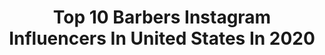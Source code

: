 ---
title: Top 10 Barbers Instagram Influencers In United States In 2020
description: >-
  Find top barbers Instagram influencers in United States in 2020. Most popular hashtags: #barberlife #menshair #menshaircut #barbershopconnect.
platform: Instagram
profiles:
  - username: "thebritwilliams"
    fullname: >-
      Brittany Williams
    location: "United States"
    followers: 13782
    engagement: 1130
    commentsToLikes: 0.129741
    avatar: "https://scontent-lhr8-1.cdninstagram.com/v/t51.2885-19/s320x320/11875446_1659778837611156_1176252095_a.jpg?_nc_ht=scontent-lhr8-1.cdninstagram.com&_nc_ohc=_kLcQjHmv-MAX9Y2gaE&oh=b78c222ee3361cb8d8173761b344af3c&oe=5EB96B52"
    verified: false
    hashtags: ""
  - username: "xbigwesx"
    fullname: >-
      WES STAUCET
    location: "United States"
    followers: 34045
    engagement: 352
    commentsToLikes: 0.061196
    avatar: "https://scontent-ams4-1.cdninstagram.com/v/t51.2885-19/s320x320/60724989_405751480019670_7125291074083356672_n.jpg?_nc_ht=scontent-ams4-1.cdninstagram.com&_nc_ohc=CNLlMkx5t0gAX8yMJf5&oh=b78ec6ebed90577b936d407f6f2d6fa1&oe=5EBA6D06"
    verified: false
    hashtags: "#beards, #thebarberpost, #menshair, #modernsalon"
  - username: "tailorfade"
    fullname: >-
      Trevor Moots ✪
    location: "United States"
    followers: 43992
    engagement: 270
    commentsToLikes: 0.117789
    avatar: "https://scontent-ams4-1.cdninstagram.com/v/t51.2885-19/s320x320/84792597_1075260792821395_6984097829568380928_n.jpg?_nc_ht=scontent-ams4-1.cdninstagram.com&_nc_ohc=yLYr0z8gwUAAX8yM2Hx&oh=8c55daed435308da884d28bf40fec4be&oe=5EB95B64"
    verified: false
    hashtags: "#sharpfade, #licensedtocreate, #hairstyles, #reflection"
  - username: "meganmariepowerss"
    fullname: >-
      Megan Powers
    location: "United States"
    followers: 710805
    engagement: 184
    commentsToLikes: 0.028380
    avatar: "https://scontent-ort2-1.cdninstagram.com/v/t51.2885-19/s320x320/16906452_1224992864216741_4321828665714278400_a.jpg?_nc_ht=scontent-ort2-1.cdninstagram.com&_nc_ohc=j9BEUKkhAn8AX_-0Zq4&oh=3825b3ee335342533d7483ae96d19a3f&oe=5EB981CB"
    verified: false
    hashtags: "#ad, #fashionnovadenim, #stayhome, #fashionnovaloungewear"
  - username: "jakeyjim"
    fullname: >-
      jacob tayler jimenez
    location: "United States"
    followers: 12104
    engagement: 1704
    commentsToLikes: 0.037570
    avatar: "https://scontent-ams4-1.cdninstagram.com/v/t51.2885-19/s320x320/78945340_2492847817624993_4375674000689332224_n.jpg?_nc_ht=scontent-ams4-1.cdninstagram.com&_nc_ohc=mfklYZDFH1IAX9c5ut7&oh=a77563579ab1b413e78b708514215e49&oe=5EBA439C"
    verified: false
    hashtags: "#photography, #shorthair, #menshaircut, #menshairstyle"
  - username: "takeoff02_"
    fullname: >-
      
    location: "United States"
    followers: 11125
    engagement: 790
    commentsToLikes: 0.045831
    avatar: "https://scontent-ams4-1.cdninstagram.com/v/t51.2885-19/s320x320/72899651_548305025936770_8896766776453365760_n.jpg?_nc_ht=scontent-ams4-1.cdninstagram.com&_nc_ohc=yYLXmJesc4gAX_DLUuc&oh=3ba9ecdf33e7704f600b1306d36ca664&oe=5E851466"
    verified: false
    hashtags: ""
  - username: "allison_cuts"
    fullname: >-
      Allison Arvizu💈
    location: "United States"
    followers: 41369
    engagement: 842
    commentsToLikes: 0.020944
    avatar: "https://scontent-ams4-1.cdninstagram.com/v/t51.2885-19/s320x320/81244472_1487658991402665_7745987030303113216_n.jpg?_nc_ht=scontent-ams4-1.cdninstagram.com&_nc_ohc=wXnjtZS1SvMAX-GJc41&oh=3b37d455eabc60e9900d97ac6eb14022&oe=5EB85EC9"
    verified: false
    hashtags: "#menshaircut, #barberexpo, #cutoftheday, #cleancut"
  - username: "cquestt"
    fullname: >-
      Courtney Hollinquest
    location: "United States"
    followers: 7856
    engagement: 688
    commentsToLikes: 0.078471
    avatar: "https://scontent-lhr8-1.cdninstagram.com/v/t51.2885-19/s320x320/64432744_396408184306377_4131591851071242240_n.jpg?_nc_ht=scontent-lhr8-1.cdninstagram.com&_nc_ohc=Slpt7y10J-oAX-BgBmj&oh=77d2cf4940cbe137aabdd193b8c94563&oe=5EB9308D"
    verified: false
    hashtags: "#fridaynight, #rnb, #hiphop, #highlandpark"
  - username: "bigantdabarber23"
    fullname: >-
      Anthony Hernandez
    location: "United States"
    followers: 6508
    engagement: 718
    commentsToLikes: 0.042942
    avatar: "https://scontent-atl3-1.cdninstagram.com/v/t51.2885-19/s320x320/43375020_712093059160790_3483796949021229056_n.jpg?_nc_ht=scontent-atl3-1.cdninstagram.com&_nc_ohc=Khn5vDUXQiQAX8FYf-3&oh=be67a3ed1d5cbb675252423d5433b396&oe=5EBABA25"
    verified: false
    hashtags: "#montclair, #fathersonlove, #happy1stbirthday, #stayblessed"
  - username: "maywardjedi"
    fullname: >-
      MayWard Jedi
    location: "United States"
    followers: 6649
    engagement: 1086
    commentsToLikes: 0.023161
    avatar: "https://scontent-ams4-1.cdninstagram.com/v/t51.2885-19/s320x320/45977137_297085781135055_1877967762911920128_n.jpg?_nc_ht=scontent-ams4-1.cdninstagram.com&_nc_ohc=l0YBmcv3hzkAX-S70J-&oh=e28b84623c65ea94182bfaba12e478a6&oe=5EBC1A17"
    verified: false
    hashtags: "#maymay, #maymayentrata, #edwardbarber, #mayward"
---